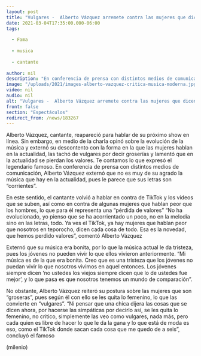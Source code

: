 ```yaml
---
layout: post
title: "Vulgares -  Alberto Vázquez arremete contra las mujeres que dicen groserías y la música actual"
date: 2021-03-04T17:35:00.000-06:00
tags:
  
  - Fama
  
  - musica
  
  - cantante
  
author: nil
description: "En conferencia de prensa con distintos medios de comunicación, Alberto Vázquez externó que no es de su agrado la música moderna, pues es “corriente”; además criticó a las mujeres que dicen groserías: peor que teporochos. "
image: "/uploads/2021/images-alberto-vazquez-critica-musica-moderna.jpg"
video: nil
audio: nil
alt: "Vulgares -  Alberto Vázquez arremete contra las mujeres que dicen groserías y la música actual"
front: false
section: "Espectáculos"
redirect_from: /news/183267
---
```


Alberto Vázquez, cantante, reapareció para hablar de su próximo show en línea. Sin embargo, en medio de la charla opinó sobre la evolución de la música y externó su descontento con la forma en la que las mujeres hablan en la actualidad, las tachó de vulgares por decir groserías y lamentó que en la actualidad se pierdan los valores. Te contamos lo que expresó el legendario famoso. En conferencia de prensa con distintos medios de comunicación, Alberto Vázquez externó que no es muy de su agrado la música que hay en la actualidad, pues le parece que sus letras son “corrientes”. 

En este sentido, el cantante volvió a hablar en contra de TikTok y los videos que se suben, así como en contra de algunas mujeres que hablan peor que los hombres, lo que para él representa una “pérdida de valores” “No ha evolucionado, yo pienso que se ha acorrientado un poco, no en la melodía sino en las letras, todo. Ya ves el TikTok, ya hay mujeres que hablan peor que nosotros en teporocho, dicen cada cosa de todo. Esa es la novedad, que hemos perdido valores”, comentó Alberto Vázquez 

Externó que su música era bonita, por lo que la música actual le da tristeza, pues los jóvenes no pueden vivir lo que ellos vivieron anteriormente. “Mi música es de la que era bonita. Creo que es una tristeza que los jóvenes no puedan vivir lo que nosotros vivimos en aquel entonces. Los jóvenes siempre dicen ‘no ustedes los viejos siempre dicen que lo de ustedes fue mejor’, y lo que pasa es que nosotros tenemos un mundo de comparación”. 

No obstante, Alberto Vázquez reiteró su postura sobre las mujeres que son “groseras”, pues según él con ello se les quita lo femenino, lo que las convierte en “vulgares”. “Ni pensar que una chica dijera las cosas que se dicen ahora, por hacerse las simpáticas por decirlo así, se les quita lo femenino, no critico, simplemente las veo como vulgares, nada más, pero cada quien es libre de hacer lo que le da la gana y lo que está de moda es eso, como el TikTok donde sacan cada cosa que me quedo de a seis”, concluyó el famoso 

(milenio)